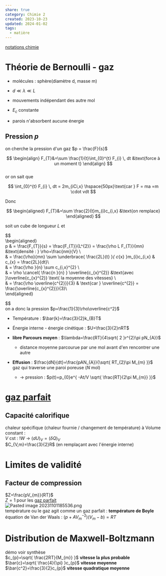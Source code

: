 ```yaml
---  
share: true  
category: Chimie 2  
created: 2023-10-23  
updated: 2024-01-02  
tags:  
  - matière  
---  
```

  
[notations chimie](notations%20chimie.md)  
# Théorie de Bernoulli - gaz  
  
- molécules : sphère(diamètre d, masse m)  
  
- $d\ll\lambda\ll L$  
  
- mouvements indépendant des autre mol  
  
- $E_{c}$ constante  
  
- parois n'absorbent aucune énergie  
## Pression $p$  
on cherche la pression d'un gaz  $p = \frac{F}{s}$  
  
  
$$
\begin{align}
F_{T}&=\sum \frac{1}{t}\int_{0}^{t} F_{i} \, dt &\text{force à un moment t}
\end{align}
$$  
or on sait que  

$$
\int_{0}^{t} F_{i} \, dt = 2m_{iCi,x}   \hspace{50px}\text{car  } F = ma =m \cdot vdt
$$

Donc  
  
$$
\begin{aligned}
F_{T}&=\sum \frac{2}{t}m_{i}c_{i,x} &\text{on remplace}
\end{aligned}
$$  

soit un cube de longueur $L$ et   
  
  
$$  
\begin{aligned}  
p  & = \frac{F_{T}}{s} = \frac{F_{T}}{L^{2}}  = \frac{\rho L F_{T}}{mn} &\text{densité : } \rho=\frac{nm}{V} \\  
 & =  \frac{\rho}{mn}  \sum \underbrace{ \frac{2L}{t} }_{ c_{x} }m_{i}c_{i,x} & c_{x} = \frac{2L}{dt}\\   
& =  \frac{\rho }{n}  \sum c_{i,x}^{2} \\  
& = \rho  \cancel{ \frac{n }{n} }  \overline{c_{x}^{2}}  &\text{avec }\overline{c_{x}^{2}} \text{ la moyenne des vitesses}  \\  
& = \frac{\rho \overline{c^{2}}}{3}   & \text{car } \overline{c^{2}} = \frac{\overline{c_{x}^{2}}}{3}\\   
\end{aligned}  
  
  
$$  
on a donc la pression $p=\frac{1}{3}\rho\overline{c^2}$  
  
- Température : $\bar{k}=\frac{3}{2}k_{B}T$  
  
- Énergie interne - énergie cinétique : $U=\frac{3}{2}nRT$  
  
- **libre Parcours moyen** : $\lambda=\frac{RT}{4\sqrt{ 2 }r^{2}\pi pN_{A}}$  
	- distance moyenne parcourue par une mol avant d'en rencontrer une autre  
  
- **Effusion** :  $\frac{dN}{dt}=\frac{pAN_{A}}{\sqrt{ RT_{2}\pi M_{m} }}$ gaz qui traverse une paroi poreuse ($N$ mol)  
	- → pression : $p(t)=p_{0}e^{ -At/V \sqrt{ \frac{RT}{2\pi M_{m}} }}$  
  
# [gaz parfait](gaz%20parfait.md)  
## Capacité calorifique  
chaleur spécifique (chaleur fournie / changement de température) à Volume constant :   
$V$ cst : $!W$ → $(dU)_{V}=(\delta Q)_{V}$  
$C_{V,m}=\frac{3}{2}R$  (en remplaçant avec l'énergie interne)  
# Limites de validité  
  
## Facteur de compression  
$Z=\frac{pV_{m}}{RT}$  
$Z=1$ pour les [gaz parfait](gaz%20parfait.md)  
![Pasted image 20231101185536.png](Pasted%20image%2020231101185536.png)  
température ou le gaz agit comme un gaz parfait : **température de Boyle**  
équation de Van der Waals : $(p+AV^{-2}_{m})(V_{m}-b)=RT$  
# Distribution de Maxwell-Boltzmann  
démo voir synthèse  
$c_{p}=\sqrt{ \frac{2RT}{M_{m}} }$    **vitesse la plus probable**  
$\bar{c}=\sqrt{ \frac{4}{\pi} }c_{p}$       **vitesse moyenne**  
$\bar{c^2}=\frac{3}{2}c_{p}$           **vitesse quadratique moyenne**  
